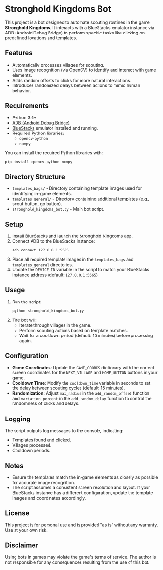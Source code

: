 # Stronghold Kingdoms Bot

This project is a bot designed to automate scouting routines in the game **Stronghold Kingdoms**. It interacts with a BlueStacks emulator instance via ADB (Android Debug Bridge) to perform specific tasks like clicking on predefined locations and templates.

## Features
- Automatically processes villages for scouting.
- Uses image recognition (via OpenCV) to identify and interact with game elements.
- Adds random offsets to clicks for more natural interactions.
- Introduces randomized delays between actions to mimic human behavior.

## Requirements

- Python 3.6+
- [ADB (Android Debug Bridge)](https://developer.android.com/studio/command-line/adb)
- [BlueStacks](https://www.bluestacks.com/) emulator installed and running.
- Required Python libraries:
  - `opencv-python`
  - `numpy`

You can install the required Python libraries with:
```bash
pip install opencv-python numpy
```

## Directory Structure

- `templates_bags/` - Directory containing template images used for identifying in-game elements.
- `templates_general/` - Directory containing additional templates (e.g., scout button, go button).
- `stronghold_kingdoms_bot.py` - Main bot script.

## Setup

1. Install BlueStacks and launch the Stronghold Kingdoms app.
2. Connect ADB to the BlueStacks instance:
    ```bash
    adb connect 127.0.0.1:5565
    ```
3. Place all required template images in the `templates_bags` and `templates_general` directories.
4. Update the `DEVICE_ID` variable in the script to match your BlueStacks instance address (default: `127.0.0.1:5565`).

## Usage

1. Run the script:
    ```bash
    python stronghold_kingdoms_bot.py
    ```
2. The bot will:
    - Iterate through villages in the game.
    - Perform scouting actions based on template matches.
    - Wait for a cooldown period (default: 15 minutes) before processing again.

## Configuration

- **Game Coordinates**: Update the `GAME_COORDS` dictionary with the correct screen coordinates for the `NEXT_VILLAGE` and `HOME_BUTTON` buttons in your game.
- **Cooldown Time**: Modify the `cooldown_time` variable in seconds to set the delay between scouting cycles (default: 15 minutes).
- **Randomization**: Adjust `max_radius` in the `add_random_offset` function and `variation_percent` in the `add_random_delay` function to control the randomness of clicks and delays.

## Logging

The script outputs log messages to the console, indicating:
- Templates found and clicked.
- Villages processed.
- Cooldown periods.

## Notes

- Ensure the templates match the in-game elements as closely as possible for accurate image recognition.
- The script assumes a consistent screen resolution and layout. If your BlueStacks instance has a different configuration, update the template images and coordinates accordingly.

## License

This project is for personal use and is provided "as is" without any warranty. Use at your own risk.

## Disclaimer

Using bots in games may violate the game's terms of service. The author is not responsible for any consequences resulting from the use of this bot.
